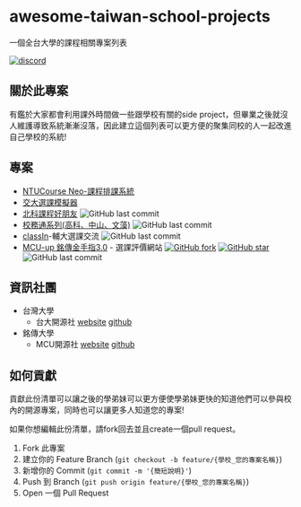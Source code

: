 # awesome-taiwan-school-projects
一個全台大學的課程相關專案列表

[![discord][discord-shield]][discord-url]

## 關於此專案
有鑑於大家都會利用課外時間做一些跟學校有關的side project，但畢業之後就沒人維護導致系統漸漸沒落，因此建立這個列表可以更方便的聚集同校的人一起改進自己學校的系統!

## 專案
* [NTUCourse Neo-課程排課系統](https://github.com/NTUCourse-Neo)
* [交大選課模擬器](https://github.com/splitline/NCTUwU) 
* [北科課程好朋友](https://github.com/gnehs/ntut-course-web) ![GitHub last commit](https://img.shields.io/github/last-commit/gnehs/ntut-course-web)
* [校務通系列(高科、中山、文藻)](https://github.com/abc873693/ap_common) ![GitHub last commit](https://img.shields.io/github/last-commit/abc873693/ap_common)
* [classIn](https://github.com/charlieworld/classIn)-輔大選課交流  ![GitHub last commit](https://img.shields.io/github/last-commit/charlieworld/classIn)
* [MCU-up 銘傳金手指3.0](https://github.com/mcuosc/MCU-up) - 選課評價網站 [![GitHub fork](https://img.shields.io/github/forks/mcuosc/MCU-up?style=?style=for-the-badge)](https://github.com/mcuosc/MCU-up/network/members) [![GitHub star](https://img.shields.io/github/stars/mcuosc/MCU-up?style=?style=for-the-badge)](https://github.com/mcuosc/MCU-up/stargazers/) ![GitHub last commit](https://img.shields.io/github/last-commit/mcuosc/MCU-up)

## 資訊社團
* 台灣大學
  * 台大開源社 [website](https://ntuosc.org/) [github](https://github.com/NTUOSC)
* 銘傳大學
  * MCU開源社 [website](https://www.mcuosc.dev/) [github](https://github.com/mcuosc) 

## 如何貢獻
貢獻此份清單可以讓之後的學弟妹可以更方便使學弟妹更快的知道他們可以參與校內的開源專案，同時也可以讓更多人知道您的專案!

如果你想編輯此份清單，請fork回去並且create一個pull request。

1. Fork 此專案 
2. 建立你的 Feature Branch (`git checkout -b feature/{學校_您的專案名稱}`)
3. 新增你的 Commit  (`git commit -m '{簡短說明}'`)
4. Push 到 Branch (`git push origin feature/{學校_您的專案名稱}`)
5. Open 一個 Pull Request

[discord-shield]: https://img.shields.io/badge/-Discord-black.svg?style=for-the-badge&logo=discord&colorB=555
[discord-url]: https://discord.gg/kRMDa3CP
